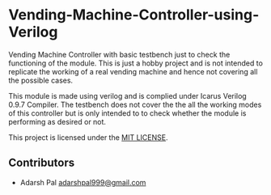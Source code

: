 # Vending-Machine-Controller-using-Verilog
Vending Machine Controller with basic testbench just to check the functioning of the module. This is just a hobby project and is not intended to replicate the working of a real vending machine and hence not covering all the possible cases.

This module is made using verilog and is complied under Icarus Verilog 0.9.7 Compiler.
The testbench does not cover the the all the working modes of this controller but is only intended to to check whether the module is performing as desired or not. 

This project is licensed under the [MIT LICENSE](LICENSE.md). 

## Contributors
- Adarsh Pal <adarshpal999@gmail.com>
